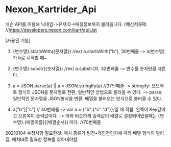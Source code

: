 # Nexon_Kartrider_Api
넥슨 API를 이용해 닉네임->유저ID->매칭정보까지 불러옵니다. (메신저봇R)
//https://developers.nexon.com/kart/apiList

[사용된 기능]

1. {변수명}.startsWith({문자열}) //ex) a.startsWith("b"), 30번째줄
-> a(변수명)가 b로 시작할 때~

2. {변수명}.substr({숫자열}) //ex) a.substr(3), 32번째줄
-> 변수를 숫자만큼 자른다.

3. a = JSON.parse(a) || a = JSON.stringify(a) //37번째줄
-> stringify: 오브젝트 형식의 JSON을 문자열로 전환. 일반적인 방법으로 불러올 수 있다.
-> parse: 일반적인 문자열을 JSON형식을 변환. 배열을 불러오는 방식으로 불러올 수 있다.

4. a["b"]["c"] // 40번째줄
-> var a = {"b":{"c":"d"}};일 때 적합. 왼쪽이 Key값이고 오른쪽이 출력값이다.
-> 이와 비슷하게 출력값이 배열로 설정되어있을때는 {변수명}.{배열이름}[{배열순서}] 이다. //70번째줄

20210104 수정사항
필요한것: 매치 종류가 팀전•개인전인지에 따라 배열 형식이 달라짐.
매치Id로 필요한 정보를 찾아내야함.
